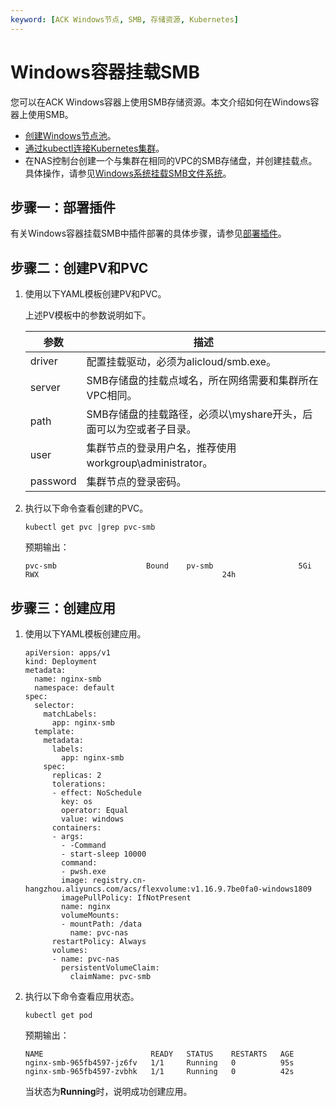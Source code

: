 ```yaml
---
keyword: [ACK Windows节点, SMB, 存储资源, Kubernetes]
---
```


# Windows容器挂载SMB

您可以在ACK Windows容器上使用SMB存储资源。本文介绍如何在Windows容器上使用SMB。

-   [创建Windows节点池](/intl.zh-CN/Kubernetes集群用户指南/Windows容器/创建Windows节点池.md)。
-   [通过kubectl连接Kubernetes集群](/intl.zh-CN/Kubernetes集群用户指南/集群/连接集群/通过kubectl管理Kubernetes集群.md)。
-   在NAS控制台创建一个与集群在相同的VPC的SMB存储盘，并创建挂载点。具体操作，请参见[Windows系统挂载SMB文件系统]()。

## 步骤一：部署插件

有关Windows容器挂载SMB中插件部署的具体步骤，请参见[部署插件](/intl.zh-CN/Kubernetes集群用户指南/Windows容器/Windows容器挂载云盘.md)。

## 步骤二：创建PV和PVC

1.  使用以下YAML模板创建PV和PVC。



    上述PV模板中的参数说明如下。

    |参数|描述|
    |--|--|
    |driver|配置挂载驱动，必须为alicloud/smb.exe。|
    |server|SMB存储盘的挂载点域名，所在网络需要和集群所在VPC相同。|
    |path|SMB存储盘的挂载路径，必须以\\myshare开头，后面可以为空或者子目录。|
    |user|集群节点的登录用户名，推荐使用workgroup\\administrator。|
    |password|集群节点的登录密码。|

2.  执行以下命令查看创建的PVC。

    ```
    kubectl get pvc |grep pvc-smb
    ```

    预期输出：

    ```
    pvc-smb                    Bound    pv-smb                   5Gi        RWX                                         24h
    ```


## 步骤三：创建应用

1.  使用以下YAML模板创建应用。

    ```
    apiVersion: apps/v1
    kind: Deployment
    metadata:
      name: nginx-smb
      namespace: default
    spec:
      selector:
        matchLabels:
          app: nginx-smb
      template:
        metadata:
          labels:
            app: nginx-smb
        spec:
          replicas: 2
          tolerations:
          - effect: NoSchedule
            key: os
            operator: Equal
            value: windows
          containers:
          - args:
            - -Command
            - start-sleep 10000
            command:
            - pwsh.exe
            image: registry.cn-hangzhou.aliyuncs.com/acs/flexvolume:v1.16.9.7be0fa0-windows1809
            imagePullPolicy: IfNotPresent
            name: nginx
            volumeMounts:
            - mountPath: /data
              name: pvc-nas
          restartPolicy: Always
          volumes:
          - name: pvc-nas
            persistentVolumeClaim:
              claimName: pvc-smb
    ```

2.  执行以下命令查看应用状态。

    ```
    kubectl get pod
    ```

    预期输出：

    ```
    NAME                        READY   STATUS    RESTARTS   AGE
    nginx-smb-965fb4597-jz6fv   1/1     Running   0          95s
    nginx-smb-965fb4597-zvbhk   1/1     Running   0          42s
    ```

    当状态为**Running**时，说明成功创建应用。


